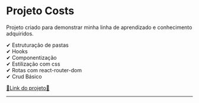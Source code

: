 # Projeto Costs

Projeto criado para demonstrar minha linha de aprendizado e conhecimento adquiridos.

✔ Estruturação de pastas <br>
✔ Hooks <br>
✔ Componentização <br> 
✔ Estilização com css <br>
✔ Rotas com react-router-dom <br>
✔ Crud Básico <br>

<a href="">🔗Link do projeto🔗</a>

<hr>
